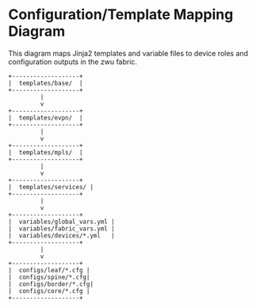 # Configuration/Template Mapping Diagram

This diagram maps Jinja2 templates and variable files to device roles and configuration outputs in the zwu fabric.

```
+-------------------+
|  templates/base/  |
+-------------------+
         |
         v
+-------------------+
|  templates/evpn/  |
+-------------------+
         |
         v
+-------------------+
|  templates/mpls/  |
+-------------------+
         |
         v
+-------------------+
|  templates/services/ |
+-------------------+
         |
         v
+-------------------+
|  variables/global_vars.yml |
|  variables/fabric_vars.yml |
|  variables/devices/*.yml   |
+-------------------+
         |
         v
+-------------------+
|  configs/leaf/*.cfg |
|  configs/spine/*.cfg|
|  configs/border/*.cfg|
|  configs/core/*.cfg |
+-------------------+
```
